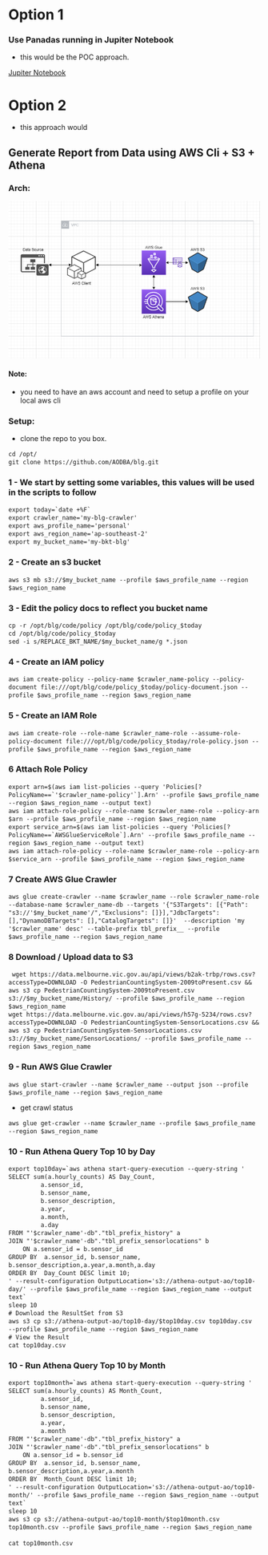 # Option 1
### Use Panadas running in Jupiter Notebook
- this would be the POC approach.

[Jupiter Notebook](https://github.com/AODBA/blg/blob/master/blgGetData-Pandas.ipynb)

# Option 2 
- this approach would 
## Generate Report from Data using AWS Cli + S3 + Athena 

### Arch:
![Arch](https://github.com/AODBA/blg/blob/master/blg.PNG)
#### Note:
- you need to have an aws account and need to setup a profile on your local aws cli 

### Setup:
- clone the repo to you box.

```
cd /opt/
git clone https://github.com/AODBA/blg.git
```


### 1 - We start by setting some variables, this values will be used in the scripts to follow
```
export today=`date +%F`
export crawler_name='my-blg-crawler'
export aws_profile_name='personal'
export aws_region_name='ap-southeast-2'
export my_bucket_name='my-bkt-blg'
```

### 2 - Create an s3 bucket
```
aws s3 mb s3://$my_bucket_name --profile $aws_profile_name --region $aws_region_name
```

### 3 - Edit the policy docs to reflect you bucket name
```
cp -r /opt/blg/code/policy /opt/blg/code/policy_$today
cd /opt/blg/code/policy_$today
sed -i s/REPLACE_BKT_NAME/$my_bucket_name/g *.json
```

### 4 - Create an IAM policy
```
aws iam create-policy --policy-name $crawler_name-policy --policy-document file:///opt/blg/code/policy_$today/policy-document.json --profile $aws_profile_name --region $aws_region_name
```
### 5 - Create an IAM Role
```
aws iam create-role --role-name $crawler_name-role --assume-role-policy-document file:///opt/blg/code/policy_$today/role-policy.json --profile $aws_profile_name --region $aws_region_name
```
### 6 Attach Role Policy
```
export arn=$(aws iam list-policies --query 'Policies[?PolicyName==`'$crawler_name-policy'`].Arn' --profile $aws_profile_name --region $aws_region_name --output text)
aws iam attach-role-policy --role-name $crawler_name-role --policy-arn $arn --profile $aws_profile_name --region $aws_region_name
export service_arn=$(aws iam list-policies --query 'Policies[?PolicyName==`AWSGlueServiceRole`].Arn' --profile $aws_profile_name --region $aws_region_name --output text)
aws iam attach-role-policy --role-name $crawler_name-role --policy-arn $service_arn --profile $aws_profile_name --region $aws_region_name
```

### 7 Create AWS Glue Crawler
```
aws glue create-crawler --name $crawler_name --role $crawler_name-role --database-name $crawler_name-db --targets '{"S3Targets": [{"Path": "s3://'$my_bucket_name'/","Exclusions": []}],"JdbcTargets": [],"DynamoDBTargets": [],"CatalogTargets": []}'  --description 'my '$crawler_name' desc' --table-prefix tbl_prefix__ --profile $aws_profile_name --region $aws_region_name
```

### 8 Download / Upload data to S3
```
 wget https://data.melbourne.vic.gov.au/api/views/b2ak-trbp/rows.csv?accessType=DOWNLOAD -O PedestrianCountingSystem-2009toPresent.csv && aws s3 cp PedestrianCountingSystem-2009toPresent.csv s3://$my_bucket_name/History/ --profile $aws_profile_name --region $aws_region_name
wget https://data.melbourne.vic.gov.au/api/views/h57g-5234/rows.csv?accessType=DOWNLOAD -O PedestrianCountingSystem-SensorLocations.csv && aws s3 cp PedestrianCountingSystem-SensorLocations.csv s3://$my_bucket_name/SensorLocations/ --profile $aws_profile_name --region $aws_region_name
```


### 9 - Run AWS Glue Crawler 
```
aws glue start-crawler --name $crawler_name --output json --profile $aws_profile_name --region $aws_region_name
```

- get crawl status 
```
aws glue get-crawler --name $crawler_name --profile $aws_profile_name --region $aws_region_name
```

### 10 - Run Athena Query Top 10 by Day 
```
export top10day=`aws athena start-query-execution --query-string '
SELECT sum(a.hourly_counts) AS Day_Count,
         a.sensor_id,
         b.sensor_name,
         b.sensor_description,
         a.year,
         a.month,
         a.day
FROM "'$crawler_name'-db"."tbl_prefix_history" a
JOIN "'$crawler_name'-db"."tbl_prefix_sensorlocations" b
    ON a.sensor_id = b.sensor_id
GROUP BY  a.sensor_id, b.sensor_name, b.sensor_description,a.year,a.month,a.day
ORDER BY  Day_Count DESC limit 10;
' --result-configuration OutputLocation='s3://athena-output-ao/top10-day/' --profile $aws_profile_name --region $aws_region_name --output text`
sleep 10
# Download the ResultSet from S3
aws s3 cp s3://athena-output-ao/top10-day/$top10day.csv top10day.csv  --profile $aws_profile_name --region $aws_region_name
# View the Result
cat top10day.csv
```

### 10 - Run Athena Query Top 10 by Month
```
export top10month=`aws athena start-query-execution --query-string '
SELECT sum(a.hourly_counts) AS Month_Count,
         a.sensor_id,
         b.sensor_name,
         b.sensor_description,
         a.year,
         a.month
FROM "'$crawler_name'-db"."tbl_prefix_history" a
JOIN "'$crawler_name'-db"."tbl_prefix_sensorlocations" b
    ON a.sensor_id = b.sensor_id
GROUP BY  a.sensor_id, b.sensor_name, b.sensor_description,a.year,a.month
ORDER BY  Month_Count DESC limit 10;
' --result-configuration OutputLocation='s3://athena-output-ao/top10-month/' --profile $aws_profile_name --region $aws_region_name --output text`
sleep 10
aws s3 cp s3://athena-output-ao/top10-month/$top10month.csv top10month.csv --profile $aws_profile_name --region $aws_region_name

cat top10month.csv

```

